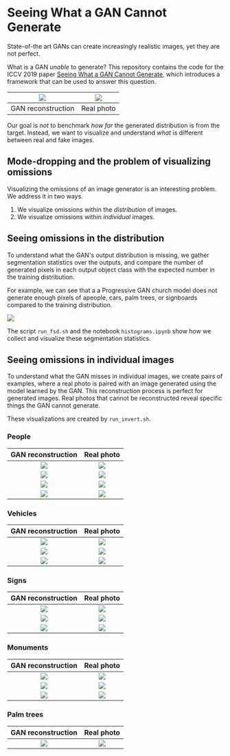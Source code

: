 Seeing What a GAN Cannot Generate
=================================

State-of-the art GANs can create increasingly realistic images, yet
they are not perfect.

What is a GAN *unable* to generate?
This repository contains the code for the ICCV 2019 paper
[Seeing What a GAN Cannot Generate](
http://ganseeing.csail.mit.edu/papers/seeing.pdf), which introduces
a framework that can be used to answer this question.

![](img/906_r.png) | ![](img/906_t_anon.png)
:-----------------:|:-----------------------:
GAN reconstruction |       Real photo 

Our goal is *not* to benchmark *how far* the generated
distribution is from the target.  Instead, we want to
visualize and understand *what* is different between real
and fake images.

## Mode-dropping and the problem of visualizing omissions

Visualizing the omissions of an image generator is an interesting
problem.  We address it in two ways.

   1. We visualize omissions within the *distribution* of images.
   2. We visualize omissions within *individual* images.

## Seeing omissions in the distribution

To understand what the GAN's output distribution is missing, we
gather segmentation statistics over the outputs, and compare the
number of generated pixels in each output object class with the
expected number in the training distribution.

For example, we can see that a a Progressive GAN church model does
not generate enough pixels of apeople, cars, palm trees, or
signboards compared to the training distribution.

![](img/progan-church-histogram.png)

The script `run_fsd.sh` and the notebook `histograms.ipynb`
show how we collect and visualize these segmentation statistics.

## Seeing omissions in individual images

To understand what the GAN misses in individual images, we create
pairs of examples, where a real photo is paired with an image
generated using the model learned by the GAN.  This reconstruction
process is perfect for generated images.  Real photos that cannot
be reconstructed reveal specific things the GAN cannot generate.

These visualizations are created by `run_invert.sh`.

### People

GAN reconstruction              | Real photo 
:------------------------------:|:------------------------------:
![](img/church_393_reconst.png) | ![](img/church_393_target.png)
![](img/church_523_reconst.png) | ![](img/church_523_target.png)
![](img/church_646_reconst.png) | ![](img/church_646_target.png)
![](img/church_569_reconst.png) | ![](img/church_569_target.png)

<!---
![](img/church_120_reconst.png) | ![](img/church_120_target.png)
![](img/church_200_reconst.png) | ![](img/church_200_target.png)
![](img/church_401_reconst.png) | ![](img/church_401_target.png)
![](img/church_447_reconst.png) | ![](img/church_447_target.png)
![](img/church_457_reconst.png) | ![](img/church_457_target.png)
![](img/church_463_reconst.png) | ![](img/church_463_target.png)
![](img/church_594_reconst.png) | ![](img/church_594_target.png)
--->

### Vehicles

GAN reconstruction              | Real photo 
:------------------------------:|:------------------------------:
![](img/church_54_reconst.png)  | ![](img/church_54_target.png)
![](img/church_645_reconst.png) | ![](img/church_645_target.png)
![](img/church_666_reconst.png) | ![](img/church_666_target.png)

<!---
![](img/church_522_reconst.png) | ![](img/church_522_target.png)
![](img/church_296_reconst.png) | ![](img/church_296_target.png)
![](img/church_90_reconst.png)  | ![](img/church_90_target.png)
![](img/church_27_reconst.png)  | ![](img/church_27_target.png)
--->

### Signs

GAN reconstruction              | Real photo 
:------------------------------:|:------------------------------:
![](img/church_43_reconst.png)  | ![](img/church_43_target.png)
![](img/church_264_reconst.png) | ![](img/church_264_target.png)
![](img/church_72_reconst.png)  | ![](img/church_72_target.png)

### Monuments

GAN reconstruction              | Real photo 
:------------------------------:|:------------------------------:
![](img/church_41_reconst.png)  | ![](img/church_41_target.png)
![](img/church_480_reconst.png) | ![](img/church_480_target.png)
![](img/church_271_reconst.png) | ![](img/church_271_target.png)
<!---
![](img/church_303_reconst.png) | ![](img/church_303_target.png)
--->

### Palm trees

GAN reconstruction              | Real photo 
:------------------------------:|:------------------------------:
![](img/church_568_reconst.png) | ![](img/church_568_target.png)

